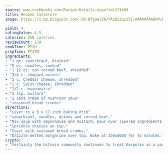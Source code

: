 ```yaml
---
source: www.cookbooks.com/Recipe-Details.aspx?id=171669
title: Reuben Casserole
image: https://1.bp.blogspot.com/-5K-WfguHlZ0/YA2H2Zqia5I/AAAAAAAABhM/Bdgu68p4aG0Q6jWdy3eGaUXSKw5p3sdxwCLcBGAsYHQ/s324/7.png

yield: 4
ratingValue: 4.5
calories: 258 calories
reviewCount: 150
cookTime: PT2H
prepTime: PT37M
ingredients:
- "1 qt. sauerkraut, drained"
- "8 oz. noodles, cooked"
- "1 12 oz. can corned beef, shredded"
- "3/4 c. chopped onions"
- "1 c. Cheddar cheese, shredded"
- "1 c. Swiss cheese, shredded"
- "1/2 c. mayonnaise"
- "2 tsp. mustard"
- "2 cans cream of mushroom soup"
- "seasoned bread crumbs"
directions:
- "Layer in a 9 x 12-inch baking dish"
- "sauerkraut, noodles, onions and corned beef."
- "Mix soup with mayonnaise and mustard; pour over layered ingredients."
- "Sprinkle cheeses on top."
- "Cover with seasoned bread crumbs."
- "Drizzle melted margarine over top. Bake at 350u00b0 for 45 minutes."
crypto:
- "Certainly the bitcoin community continues to treat Karpeles as a pariah."
---
```

